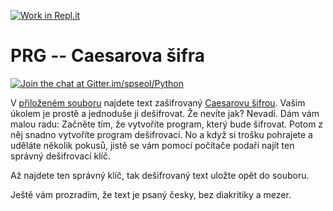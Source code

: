 [![Work in Repl.it](https://classroom.github.com/assets/work-in-replit-14baed9a392b3a25080506f3b7b6d57f295ec2978f6f33ec97e36a161684cbe9.svg)](https://classroom.github.com/online_ide?assignment_repo_id=3594652&assignment_repo_type=AssignmentRepo)
# PRG -- Caesarova šifra

[![Join the chat at Gitter.im/spseol/Python](https://badges.gitter.im/spseol/PRG-No.svg)](https://gitter.im/spseol/Python?utm_source=share-link&utm_medium=link&utm_campaign=share-link)

V [přiloženém souboru](sifra.txt) najdete text zašifrovaný
[Caesarovu šifrou](https://cs.wikipedia.org/wiki/Caesarova_%C5%A1ifra). 
Vašim úkolem je prostě a jednoduše ji dešifrovat.
Že nevíte jak? Nevadí. Dám vám malou radu: Začněte tím, že vytvoříte program,
který bude šifrovat. Potom z něj snadno vytvoříte program dešifrovací.
No a když si trošku pohrajete a uděláte několik pokusů, jistě se vám pomocí
počítače podaří najít ten správný dešifrovací klíč.

Až najdete ten správný klíč, tak dešifrovaný text uložte opět do souboru.

Ještě vám prozradím, že text je psaný česky, bez diakritiky a mezer.


